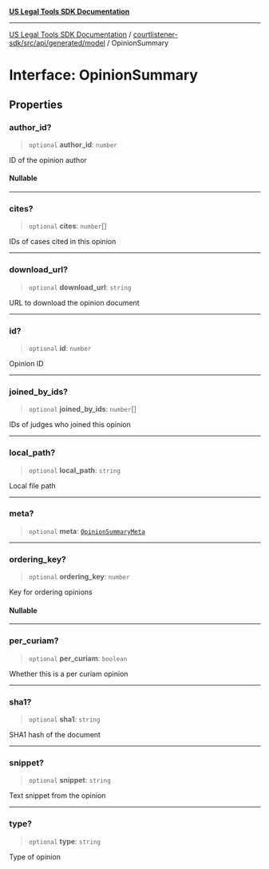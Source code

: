 [**US Legal Tools SDK Documentation**](../../../../../../README.md)

***

[US Legal Tools SDK Documentation](../../../../../../README.md) / [courtlistener-sdk/src/api/generated/model](../README.md) / OpinionSummary

# Interface: OpinionSummary

## Properties

### author\_id?

> `optional` **author\_id**: `number`

ID of the opinion author

#### Nullable

***

### cites?

> `optional` **cites**: `number`[]

IDs of cases cited in this opinion

***

### download\_url?

> `optional` **download\_url**: `string`

URL to download the opinion document

***

### id?

> `optional` **id**: `number`

Opinion ID

***

### joined\_by\_ids?

> `optional` **joined\_by\_ids**: `number`[]

IDs of judges who joined this opinion

***

### local\_path?

> `optional` **local\_path**: `string`

Local file path

***

### meta?

> `optional` **meta**: [`OpinionSummaryMeta`](../type-aliases/OpinionSummaryMeta.md)

***

### ordering\_key?

> `optional` **ordering\_key**: `number`

Key for ordering opinions

#### Nullable

***

### per\_curiam?

> `optional` **per\_curiam**: `boolean`

Whether this is a per curiam opinion

***

### sha1?

> `optional` **sha1**: `string`

SHA1 hash of the document

***

### snippet?

> `optional` **snippet**: `string`

Text snippet from the opinion

***

### type?

> `optional` **type**: `string`

Type of opinion

